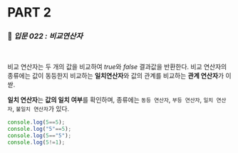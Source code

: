 # PART 2

###  :pencil: ***입문 022 :  비교연산자***

<br>

비교 연산자는 두 개의 값을 비교하여 *true*와 *false* 결과값을 반환한다. 비교 연산자의 종류에는 값이 동등한지 비교하는 **일치연산자**와 값의 관계를 비교하는 **관계 연산자**가 이싿. 

**일치 연산자**는 **값의 일치 여부**를 확인하며, 종류에는 `동등 연산자`, `부등 연산자`, `일치 연산자`, `불일치 연산자`가 있다. 

```javascript
console.log(5==5);
console.log("5"==5);
console.log(5=="5");
console.log(5!=1);
```

